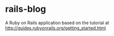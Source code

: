 # rails-blog

A Ruby on Rails application based on the tutorial at http://guides.rubyonrails.org/getting_started.html